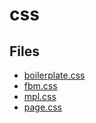 # css

## Files

- [boilerplate.css](boilerplate.css)
- [fbm.css](fbm.css)
- [mpl.css](mpl.css)
- [page.css](page.css)
